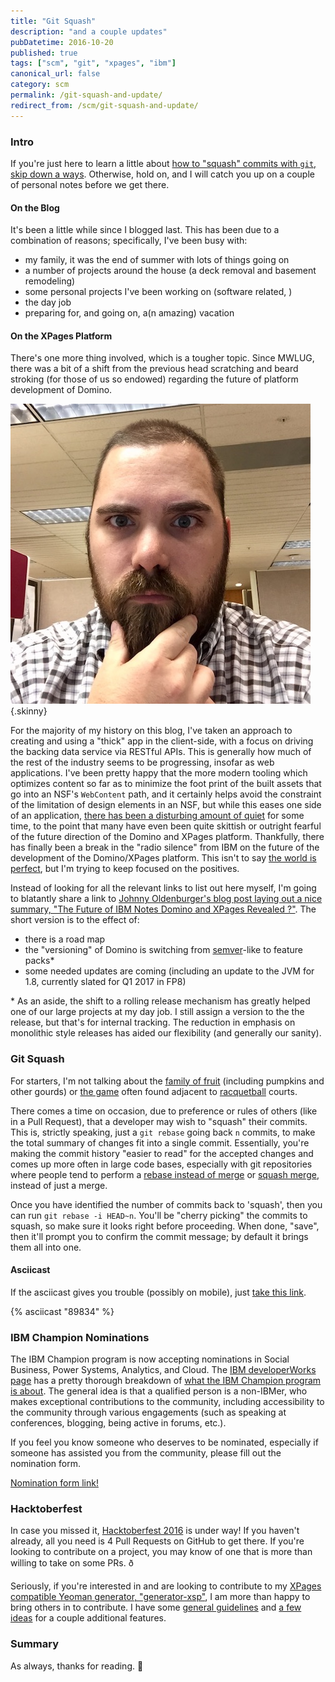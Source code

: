 ```yaml
---
title: "Git Squash"
description: "and a couple updates"
pubDatetime: 2016-10-20
published: true
tags: ["scm", "git", "xpages", "ibm"]
canonical_url: false
category: scm
permalink: /git-squash-and-update/
redirect_from: /scm/git-squash-and-update/
---
```


### Intro

If you're just here to learn a little about [how to "squash" commits with `git`, skip down a ways](#git-squash). Otherwise, hold on, and I will catch you up on a couple of personal notes before we get there.

#### On the Blog

It's been a little while since I blogged last. This has been due to a combination of reasons; specifically, I've been busy with:

- my family, it was the end of summer with lots of things going on
- a number of projects around the house (a deck removal and basement remodeling)
- some personal projects I've been working on (software related, )
- the day job
- preparing for, and going on, a(n amazing) vacation

#### On the XPages Platform

There's one more thing involved, which is a tougher topic. Since MWLUG, there was a bit of a shift from the previous head scratching and beard stroking (for those of us so endowed) regarding the future of platform development of Domino.

![a beard grants pondering skills, +10](./images/BeardStroke.jpg){.skinny}

For the majority of my history on this blog, I've taken an approach to creating and using a "thick" app in the client-side, with a focus on driving the backing data service via RESTful APIs. This is generally how much of the rest of the industry seems to be progressing, insofar as web applications. I've been pretty happy that the more modern tooling which optimizes content so far as to minimize the foot print of the built assets that go into an NSF's `WebContent` path, and it certainly helps avoid the constraint of the limitation of design elements in an NSF, but while this eases one side of an application, [there has been a disturbing amount of quiet](https://blog.darrenduke.net/Darren/DDBZ.nsf/dx/there-is-no-9.0.2.-dead.-canceled.-killed.-.htm) for some time, to the point that many have even been quite skittish or outright fearful of the future direction of the Domino and XPages platform. Thankfully, there has finally been a break in the "radio silence" from IBM on the future of the development of the Domino/XPages platform. This isn't to say [the world is perfect](https://www.notesin9.com/2016/09/13/no-more/), but I'm trying to keep focused on the positives.

Instead of looking for all the relevant links to list out here myself, I'm going to blatantly share a link to [Johnny Oldenburger's blog post laying out a nice summary, "The Future of IBM Notes Domino and XPages Revealed ?"](https://xpagesandmore.blogspot.com/2016/10/the-future-of-ibm-notes-domino-and.html). The short version is to the effect of:

- there is a road map
- the "versioning" of Domino is switching from [semver](https://semver.org/)-like to feature packs\*
- some needed updates are coming (including an update to the JVM for 1.8, currently slated for Q1 2017 in FP8)

\* As an aside, the shift to a rolling release mechanism has greatly helped one of our large projects at my day job. I still assign a version to the the release, but that's for internal tracking. The reduction in emphasis on monolithic style releases has aided our flexibility (and generally our sanity).

### Git Squash

For starters, I'm not talking about the [family of fruit](<https://en.wikipedia.org/wiki/Squash_(plant)>) (including pumpkins and other gourds) or [the game](<https://en.wikipedia.org/wiki/Squash_(sport)>) often found adjacent to [racquetball](https://en.wikipedia.org/wiki/Racquetball) courts.

There comes a time on occasion, due to preference or rules of others (like in a Pull Request), that a developer may wish to "squash" their commits. This is, strictly speaking, just a `git rebase` going back `n` commits, to make the total summary of changes fit into a single commit. Essentially, you're making the commit history "easier to read" for the accepted changes and comes up more often in large code bases, especially with git repositories where people tend to perform a [rebase instead of merge](https://www.atlassian.com/git/tutorials/merging-vs-rebasing/) or [squash merge](https://github.com/blog/2141-squash-your-commits), instead of just a merge.

Once you have identified the number of commits back to 'squash', then you can run `git rebase -i HEAD~n`. You'll be "cherry picking" the commits to squash, so make sure it looks right before proceeding. When done, "save", then it'll prompt you to confirm the commit message; by default it brings them all into one.

#### Asciicast

If the asciicast gives you trouble (possibly on mobile), just [take this link](https://asciinema.org/a/89834?autoplay=1).

{% asciicast "89834" %}

### IBM Champion Nominations

The IBM Champion program is now accepting nominations in Social Business, Power Systems, Analytics, and Cloud. The [IBM developerWorks page](https://www.ibm.com/developerworks/champion/index.html) has a pretty thorough breakdown of [what the IBM Champion program is about](https://www.ibm.com/developerworks/champion/learn.html). The general idea is that a qualified person is a non-IBMer, who makes exceptional contributions to the community, including accessibility to the community through various engagements (such as speaking at conferences, blogging, being active in forums, etc.).

If you feel you know someone who deserves to be nominated, especially if someone has assisted you from the community, please fill out the nomination form.

[Nomination form link!](https://www.ibm.com/developerworks/community/profiles/dw/anonymous.jsp?id=2016)

### Hacktoberfest

In case you missed it, [Hacktoberfest 2016](https://hacktoberfest.digitalocean.com/) is under way! If you haven't already, all you need is 4 Pull Requests on GitHub to get there. If you're looking to contribute on a project, you may know of one that is more than willing to take on some PRs. ð

Seriously, if you're interested in and are looking to contribute to my [XPages compatible Yeoman generator, "generator-xsp"](https://npm.im/generator-xsp), I am more than happy to bring others in to contribute. I have some [general guidelines](https://github.com/edm00se/generator-xsp#want-more) and [a few ideas](https://github.com/edm00se/generator-xsp/projects/1) for a couple additional features.

### Summary

As always, thanks for reading. 🍻
